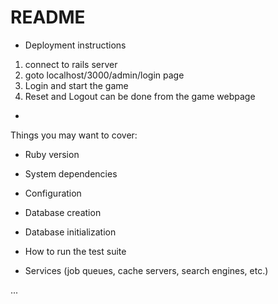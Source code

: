 # README

* Deployment instructions

1. connect to rails server
2. goto localhost/3000/admin/login page
3. Login and start the game
4. Reset and Logout can be done from the game webpage
* 

Things you may want to cover:

* Ruby version

* System dependencies

* Configuration

* Database creation

* Database initialization

* How to run the test suite

* Services (job queues, cache servers, search engines, etc.)

...
